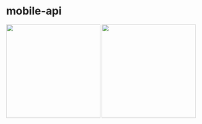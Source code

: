 # mobile-api

<div>
<img src='https://user-images.githubusercontent.com/81264536/159654802-9187b5ad-c6c2-4232-8162-4ae42c45d917.png' width=250>
<img src='https://user-images.githubusercontent.com/81264536/159654817-8a581ced-5e71-4c9b-89b2-1ff5e7f8b84f.png' width=250>
</div>
